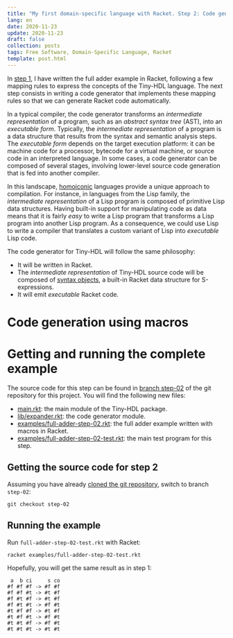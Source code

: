 ```yaml
---
title: "My first domain-specific language with Racket. Step 2: Code generation"
lang: en
date: 2020-11-23
update: 2020-11-23
draft: false
collection: posts
tags: Free Software, Domain-Specific Language, Racket
template: post.html
---
```


In [step 1](/2020/11/16/my-first-domain-specific-language-with-racket.-step-1:-execution),
I have written the full adder example in Racket, following a few mapping rules
to express the concepts of the Tiny-HDL language.
The next step consists in writing a code generator that implements these mapping rules
so that we can generate Racket code automatically.

<!-- more -->

In a typical compiler, the code generator transforms an *intermediate representation*
of a program, such as an *abstract syntax tree* (AST), into an *executable form*.
Typically, the *intermediate representation* of a program is a data structure
that results from the syntax and semantic analysis steps.
The *executable form* depends on the target execution platform:
it can be machine code for a processor,
bytecode for a virtual machine, or source code in an interpreted language.
In some cases, a code generator can be composed of several stages, involving
lower-level source code generation that is fed into another compiler.

In this landscape, [homoiconic](https://en.wikipedia.org/wiki/Homoiconicity)
languages provide a unique approach to compilation.
For instance, in languages from the Lisp family, the *intermediate representation*
of a Lisp program is composed of primitive Lisp data structures.
Having built-in support for manipulating code as data means that it is fairly
*easy* to write a Lisp program that transforms a Lisp program into another Lisp program.
As a consequence, we could use Lisp to write a compiler that translates a custom
variant of Lisp into *executable* Lisp code.

The code generator for Tiny-HDL will follow the same philosophy:

* It will be written in Racket.
* The *intermediate representation* of Tiny-HDL source code will be composed of
  [syntax objects](https://docs.racket-lang.org/guide/stx-obj.html),
  a built-in Racket data structure for S-expressions.
* It will emit *executable* Racket code.

Code generation using macros
============================


Getting and running the complete example
========================================

The source code for this step can be found in [branch step-02](https://github.com/aumouvantsillage/Tiny-HDL-Racket/tree/step-02)
of the git repository for this project.
You will find the following new files:

* [main.rkt](https://github.com/aumouvantsillage/Tiny-HDL-Racket/blob/step-02/main.rkt):
  the main module of the Tiny-HDL package.
* [lib/expander.rkt](https://github.com/aumouvantsillage/Tiny-HDL-Racket/blob/step-02/lib/expander.rkt):
  the code generator module.
* [examples/full-adder-step-02.rkt](https://github.com/aumouvantsillage/Tiny-HDL-Racket/blob/step-02/examples/full-adder-step-02.rkt):
  the full adder example written with macros in Racket.
* [examples/full-adder-step-02-test.rkt](https://github.com/aumouvantsillage/Tiny-HDL-Racket/blob/step-01/examples/full-adder-step-01-test.rkt):
  the main test program for this step.

Getting the source code for step 2
----------------------------------

Assuming you have already [cloned the git repository](/2020/11/16/my-first-domain-specific-language-with-racket.-step-1:-execution/#getting-the-source-code-for-step-1),
switch to branch `step-02`:

```
git checkout step-02
```

Running the example
-------------------

Run `full-adder-step-02-test.rkt` with Racket:

```
racket examples/full-adder-step-02-test.rkt
```

Hopefully, you will get the same result as in step 1:

```
 a  b ci     s co
#f #f #f -> #f #f
#f #f #t -> #t #f
#f #t #f -> #t #f
#f #t #t -> #f #t
#t #f #f -> #t #f
#t #f #t -> #f #t
#t #t #f -> #f #t
#t #t #t -> #t #t
```
